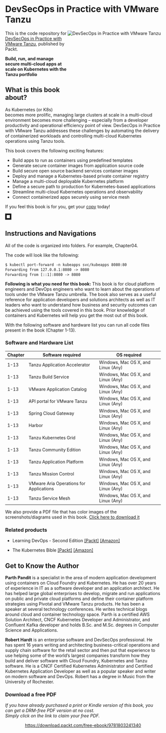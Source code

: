 # DevSecOps in Practice with VMware Tanzu

<a href="https://www.packtpub.com/product/devsecops-in-practice-with-vmware-tanzu/9781803241340"><img src="https://static.packt-cdn.com/products/9781803241340/cover/smaller" alt="DevSecOps in Practice with VMware Tanzu" height="256px" align="right"></a>

This is the code repository for [DevSecOps in Practice with VMware Tanzu](https://www.packtpub.com/product/devsecops-in-practice-with-vmware-tanzu/9781803241340), published by Packt.

**Build, run, and manage secure multi-cloud apps at scale on Kubernetes with the Tanzu portfolio**

## What is this book about?
As Kubernetes (or K8s) becomes more prolific, managing large clusters at scale in a multi-cloud environment becomes more challenging – especially from a developer productivity and operational efficiency point of view. DevSecOps in Practice with VMware Tanzu addresses these challenges by automating the delivery of containerized workloads and controlling multi-cloud Kubernetes operations using Tanzu tools. 

This book covers the following exciting features:
* Build apps to run as containers using predefined templates
* Generate secure container images from application source code
* Build secure open source backend services container images
* Deploy and manage a Kubernetes-based private container registry
* Manage a multi-cloud deployable Kubernetes platform
* Define a secure path to production for Kubernetes-based applications
* Streamline multi-cloud Kubernetes operations and observability
* Connect containerized apps securely using service mesh

If you feel this book is for you, get your [copy](https://www.amazon.com/dp/1803241349) today!

<a href="https://www.packtpub.com/?utm_source=github&utm_medium=banner&utm_campaign=GitHubBanner"><img src="https://raw.githubusercontent.com/PacktPublishing/GitHub/master/GitHub.png" 
alt="https://www.packtpub.com/" border="5" /></a>

## Instructions and Navigations
All of the code is organized into folders. For example, Chapter04.

The code will look like the following:
```
$ kubectl port-forward -n kubeapps svc/kubeapps 8080:80
Forwarding from 127.0.0.1:8080 -> 8080
Forwarding from [::1]:8080 -> 8080
```

**Following is what you need for this book:**
This book is for cloud platform engineers and DevOps engineers who want to learn about the operations of tools under the VMware Tanzu umbrella. The book also serves as a useful reference for application developers and solutions architects as well as IT leaders who want to understand how business and security outcomes can be achieved using the tools covered in this book. Prior knowledge of containers and Kubernetes will help you get the most out of this book.

With the following software and hardware list you can run all code files present in the book (Chapter 1-13).
### Software and Hardware List
| Chapter | Software required | OS required |
| -------- | ------------------------------------ | ----------------------------------- |
| 1-13 | Tanzu Application Accelerator | Windows, Mac OS X, and Linux (Any) |
| 1-13 | Tanzu Build Service | Windows, Mac OS X, and Linux (Any) |
| 1-13 | VMware Application Catalog | Windows, Mac OS X, and Linux (Any) |
| 1-13 | API portal for VMware Tanzu | Windows, Mac OS X, and Linux (Any) |
| 1-13 | Spring Cloud Gateway | Windows, Mac OS X, and Linux (Any) |
| 1-13 | Harbor | Windows, Mac OS X, and Linux (Any) |
| 1-13 | Tanzu Kubernetes Grid | Windows, Mac OS X, and Linux (Any) |
| 1-13 | Tanzu Community Edition | Windows, Mac OS X, and Linux (Any) |
| 1-13 | Tanzu Application Platform | Windows, Mac OS X, and Linux (Any) |
| 1-13 | Tanzu Mission Control | Windows, Mac OS X, and Linux (Any) |
| 1-13 | VMware Aria Operations for Applications | Windows, Mac OS X, and Linux (Any) |
| 1-13 | Tanzu Service Mesh | Windows, Mac OS X, and Linux (Any) |

We also provide a PDF file that has color images of the screenshots/diagrams used in this book. [Click here to download it]( https://static.packt-cdn.com/downloads/9781803241340_ColorImages.pdf)

### Related products
* Learning DevOps - Second Edition [[Packt]](https://www.packtpub.com/product/learning-devops-second-edition/9781801818964) [[Amazon]](https://www.amazon.com/dp/1803248319)

* The Kubernetes Bible [[Packt]](https://www.packtpub.com/product/the-kubernetes-bible/9781838827694) [[Amazon]](https://www.amazon.in//dp/1838827692)

## Get to Know the Author
**Parth Pandit**
is a specialist in the area of modern application development using containers on Cloud Foundry and Kubernetes. He has over 20 years of experience in IT as a software developer and an application architect. He has helped large global enterprises to develop, migrate and run applications on public and private cloud platforms and define their container platform strategies using Pivotal and VMware Tanzu products. He has been a speaker at several technology conferences. He writes technical blogs around cloud and container technology space. Parth is a certified AWS Solution Architect, CNCF Kubernetes Developer and Administrator, and Confluent Kafka developer and holds B.Sc. and M.Sc. degrees in Computer Science and Applications.

**Robert Hardt**
is an enterprise software and DevSecOps professional. He has spent 16 years writing and architecting business-critical operations and supply chain software for the retail sector and then put that experience to use helping some of the world’s largest companies transform how they build and deliver software with Cloud Foundry, Kubernetes and Tanzu software. He is a CNCF Certified Kubernetes Administrator and Certified Kubernetes Application Developer as well as a popular speaker and writer on modern software and DevOps. Robert has a degree in Music from the University of Rochester.

### Download a free PDF

 <i>If you have already purchased a print or Kindle version of this book, you can get a DRM-free PDF version at no cost.<br>Simply click on the link to claim your free PDF.</i>
<p align="center"> <a href="https://download.packt.com/free-ebook/9781803241340">https://download.packt.com/free-ebook/9781803241340 </a> </p>

